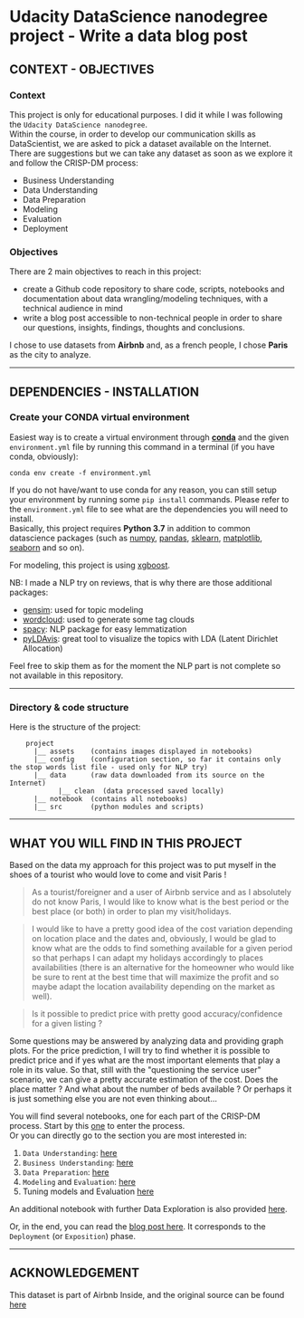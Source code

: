 # Udacity DataScience nanodegree project - Write a data blog post
## CONTEXT - OBJECTIVES
### Context
This project is only for educational purposes. I did it while I was following the `Udacity DataScience nanodegree`.  
Within the course, in order to develop our communication skills as DataScientist, we are asked to pick a dataset
available on the Internet. There are suggestions but we can take any dataset as soon as we explore it and follow the 
CRISP-DM process:
* Business Understanding
* Data Understanding
* Data Preparation
* Modeling
* Evaluation
* Deployment

### Objectives
There are 2 main objectives to reach in this project:
* create a Github code repository to share code, scripts, notebooks and documentation about data wrangling/modeling
 techniques, with a technical audience in mind
* write a blog post accessible to non-technical people in order to share our questions, insights, findings, thoughts
 and conclusions.

I chose to use datasets from **Airbnb** and, as a french people, I chose **Paris** as the city to analyze.

---
## DEPENDENCIES - INSTALLATION
### Create your CONDA virtual environment
Easiest way is to create a virtual environment through **[conda](https://docs.conda.io/en/latest/)**
and the given `environment.yml` file by running this command in a terminal (if you have conda, obviously):
```
conda env create -f environment.yml
```

If you do not have/want to use conda for any reason, you can still setup your environment by running some `pip install`
commands. Please refer to the `environment.yml` file to see what are the dependencies you will need to install.  
Basically, this project requires **Python 3.7** in addition to common datascience packages (such as 
[numpy](https://www.numpy.org/), [pandas](https://pandas.pydata.org/), 
[sklearn](https://scikit-learn.org/stable/), [matplotlib](https://matplotlib.org/), 
[seaborn](https://seaborn.pydata.org/) and so on).

For modeling, this project is using [xgboost](https://xgboost.readthedocs.io/en/latest/).  

NB: I made a NLP try on reviews, that is why there are those additional packages:
* [gensim](https://radimrehurek.com/gensim/): used for topic modeling
* [wordcloud](https://pypi.org/project/wordcloud/): used to generate some tag clouds
* [spacy](https://spacy.io/): NLP package for easy lemmatization
* [pyLDAvis](https://pyldavis.readthedocs.io/en/latest/): great tool to visualize the topics with LDA (Latent Dirichlet Allocation)

Feel free to skip them as for the moment the NLP part is not complete so not available in this repository.

---
### Directory & code structure
Here is the structure of the project:
```
    project
      |__ assets    (contains images displayed in notebooks)
      |__ config    (configuration section, so far it contains only the stop words list file - used only for NLP try)
      |__ data      (raw data downloaded from its source on the Internet)
            |__ clean  (data processed saved locally)
      |__ notebook  (contains all notebooks)
      |__ src       (python modules and scripts)
```

---
## WHAT YOU WILL FIND IN THIS PROJECT
Based on the data my approach for this project was to put myself in the shoes of a tourist who would love to come and visit Paris !

> As a tourist/foreigner and a user of Airbnb service and as I absolutely do not know Paris, I would like to know what is the best period or the best place (or both) in
order to plan my visit/holidays. 

> I would like to have a pretty good idea of the cost variation depending on location place and the dates and, obviously, I would be glad to know what are the odds to find something available for a given period so that perhaps I can adapt my holidays accordingly to places availabilities
(there is an alternative for the homeowner who would like be sure to rent at the best time that will maximize the profit and so maybe adapt the location availability depending on the market as well).

> Is it possible to predict price with pretty good accuracy/confidence for a given listing ?

Some questions may be answered by analyzing data and providing graph plots. For the price prediction, I will try to find whether it is possible to predict price and if yes what are the most
important elements that play a role in its value. So that, still with the "questioning the service user" scenario, we can give a pretty accurate estimation of the cost.
Does the place matter ? And what about the number of beds available ? Or perhaps it is just something else you are not even thinking about...

You will find several notebooks, one for each part of the CRISP-DM process. Start by this [one](notebook/0_Introduction.ipynb)
to enter the process.  
Or you can directly go to the section you are most interested in:
1. `Data Understanding`: [here](notebook/1_Data_Understanding.ipynb)
2. `Business Understanding`: [here](notebook/2_Business_Understanding.ipynb)
3. `Data Preparation`: [here](notebook/3_Data_Preparation.ipynb)
4. `Modeling` and `Evaluation`: [here](notebook/4_Modeling.ipynb)
5. Tuning models and Evaluation [here](notebook/4b_Modeling_Tuning_xgboost.ipynb)

An additional notebook with further Data Exploration is also provided [here](notebook/APPENDIX_Bonus_Exploratory_Data.ipynb).

Or, in the end, you can read the [blog post here](https://nidragedd.github.io/things-you-should-now-before-visiting-Paris/). It corresponds to the `Deployment` (or `Exposition`) phase.

---
## ACKNOWLEDGEMENT
This dataset is part of Airbnb Inside, and the original source can be found [here](http://insideairbnb.com/get-the-data.html)